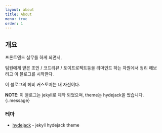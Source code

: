 ```yaml
---
layout: about
title: About
menu: true
order: 1
---
```


## 개요

프론트엔드 실무를 하게 되면서,

팀원에게 받은 조언 / 코드리뷰 / 토이프로젝트등을 리마인드 하는 차원에서 정리 해보려고 이 블로그를 시작한다.

이 블로그의 헤비 커스토머는 내 자신이다.


**NOTE**: 이 블로그는 jekyll로 제작 되었으며, theme는 hydejack을 썼습니다. 
{:.message}

### 테마 

- [hydejack](https://github.com/qwtel/hydejack) - jekyll hydejack theme